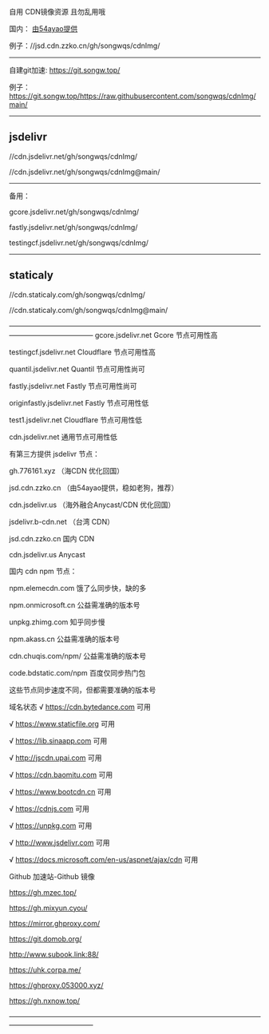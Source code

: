 自用 CDN镜像资源  且勿乱用哦

国内：
[由54ayao提供](https://github.com/54ayao/Chinajsdelivr) 

例子：//jsd.cdn.zzko.cn/gh/songwqs/cdnImg/
__________________________________
自建git加速: 
https://git.songw.top/

例子： https://git.songw.top/https://raw.githubusercontent.com/songwqs/cdnImg/main/
__________________________________
## jsdelivr

//cdn.jsdelivr.net/gh/songwqs/cdnImg/

//cdn.jsdelivr.net/gh/songwqs/cdnImg@main/

__________________________________

备用：

gcore.jsdelivr.net/gh/songwqs/cdnImg/

fastly.jsdelivr.net/gh/songwqs/cdnImg/

testingcf.jsdelivr.net/gh/songwqs/cdnImg/

__________________________________

## staticaly
//cdn.staticaly.com/gh/songwqs/cdnImg/

//cdn.staticaly.com/gh/songwqs/cdnImg@main/

————————————————————————————————————————————————
gcore.jsdelivr.net Gcore 节点可用性高

testingcf.jsdelivr.net Cloudflare 节点可用性高

quantil.jsdelivr.net Quantil 节点可用性尚可

fastly.jsdelivr.net Fastly 节点可用性尚可

originfastly.jsdelivr.net Fastly 节点可用性低

test1.jsdelivr.net Cloudflare 节点可用性低

cdn.jsdelivr.net 通用节点可用性低


有第三方提供 jsdelivr 节点：

gh.776161.xyz  （海CDN 优化回国）

jsd.cdn.zzko.cn  （由54ayao提供，稳如老狗，推荐）

cdn.jsdelivr.us  （海外融合Anycast/CDN 优化回国）

jsdelivr.b-cdn.net （台湾 CDN）

jsd.cdn.zzko.cn 国内 CDN

cdn.jsdelivr.us Anycast

国内 cdn npm 节点：

npm.elemecdn.com 饿了么同步快，缺的多

npm.onmicrosoft.cn 公益需准确的版本号

unpkg.zhimg.com 知乎同步慢

npm.akass.cn 公益需准确的版本号

cdn.chuqis.com/npm/ 公益需准确的版本号

code.bdstatic.com/npm 百度仅同步热门包

这些节点同步速度不同，但都需要准确的版本号

域名状态
√ https://cdn.bytedance.com 可用

√ https://www.staticfile.org 可用

√ https://lib.sinaapp.com 可用

√ http://jscdn.upai.com 可用

√ https://cdn.baomitu.com 可用

√ https://www.bootcdn.cn 可用

√ https://cdnjs.com 可用

√ https://unpkg.com 可用

√ http://www.jsdelivr.com 可用

√ https://docs.microsoft.com/en-us/aspnet/ajax/cdn 可用


Github 加速站-Github 镜像

https://gh.mzec.top/

https://gh.mixyun.cyou/

https://mirror.ghproxy.com/

https://git.domob.org/

http://www.subook.link:88/

https://uhk.corpa.me/

https://ghproxy.053000.xyz/

https://gh.nxnow.top/

————————————————————————————————————————————————

